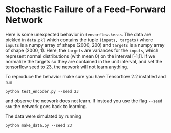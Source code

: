# Stochastic Failure of a Feed-Forward Network
Here is some unexpected behavior in `tensorflow.keras`.
The data are pickled in `data.pkl` which contains the tuple `(inputs, targets)`
where `inputs` is a numpy array of shape (2000, 200)
and `targets` is a numpy array of shape (2000, 1).
Here, the `targets` are variances for the `inputs`, which represent
normal distributions (with mean 0) on the interval [-1,1].
If we normalize the targets so they are contained in the unit interval,
and set the tensorflow seed to 23, the network will not learn anything.

To reproduce the behavior make sure you have Tensorflow 2.2 installed and run

`python test_encoder.py --seed 23`

and observe the network does not learn. 
If instead you use the flag `--seed 666` the network goes back to learning.

The data were simulated by running 

`python make_data.py --seed 23`
